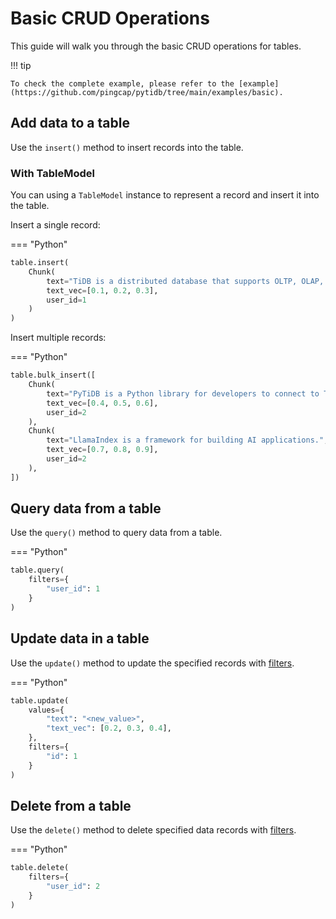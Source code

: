 # Basic CRUD Operations

This guide will walk you through the basic CRUD operations for tables.

!!! tip

    To check the complete example, please refer to the [example](https://github.com/pingcap/pytidb/tree/main/examples/basic).

## Add data to a table

Use the `insert()` method to insert records into the table.

### With TableModel

You can using a `TableModel` instance to represent a record and insert it into the table.

Insert a single record:

=== "Python"

```python
table.insert(
    Chunk(
        text="TiDB is a distributed database that supports OLTP, OLAP, HTAP and AI workloads.",
        text_vec=[0.1, 0.2, 0.3],
        user_id=1
    )
)
```

Insert multiple records:

=== "Python"

```python
table.bulk_insert([
    Chunk(
        text="PyTiDB is a Python library for developers to connect to TiDB.",
        text_vec=[0.4, 0.5, 0.6],
        user_id=2
    ),
    Chunk(
        text="LlamaIndex is a framework for building AI applications.",
        text_vec=[0.7, 0.8, 0.9],
        user_id=2
    ),
])
```

## Query data from a table

Use the `query()` method to query data from a table.

=== "Python"

```python
table.query(
    filters={
        "user_id": 1
    }
)
```

## Update data in a table

Use the `update()` method to update the specified records with [filters](./filtering.md).

=== "Python"

```python
table.update(
    values={
        "text": "<new_value>",
        "text_vec": [0.2, 0.3, 0.4],
    },
    filters={
        "id": 1
    }
)
```

## Delete from a table

Use the `delete()` method to delete specified data records with [filters](./filtering.md).

=== "Python"

```python
table.delete(
    filters={
        "user_id": 2
    }
)
```
